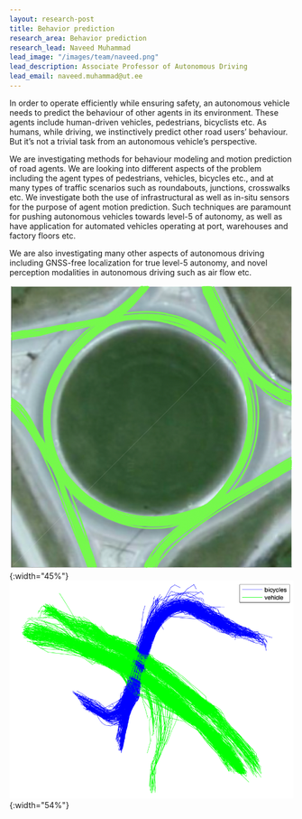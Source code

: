 ```yaml
---
layout: research-post
title: Behavior prediction
research_area: Behavior prediction
research_lead: Naveed Muhammad
lead_image: "/images/team/naveed.png"
lead_description: Associate Professor of Autonomous Driving
lead_email: naveed.muhammad@ut.ee
---
```


In order to operate efficiently while ensuring safety, an autonomous vehicle needs to predict the behaviour of other agents in its environment. These agents include human-driven vehicles, pedestrians, bicyclists etc. As humans, while driving, we instinctively predict other road users’ behaviour. But it’s not a trivial task from an autonomous vehicle’s perspective.

We are investigating methods for behaviour modeling and motion prediction of road agents. We are looking into different aspects of the problem including the agent types of pedestrians, vehicles, bicycles etc., and at many types of traffic scenarios such as roundabouts, junctions, crosswalks etc. We investigate both the use of infrastructural as well as in-situ sensors for the purpose of agent motion prediction. Such techniques are paramount for pushing autonomous vehicles towards level-5 of autonomy, as well as have application for automated vehicles operating at port, warehouses and factory floors etc.

We are also investigating many other aspects of autonomous driving including GNSS-free localization for true level-5 autonomy, and novel perception modalities in autonomous driving such as air flow etc.

![Roundabout](/images/behavior_prediction/roundabout.png){:width="45%"}
![Vehicles and bicycles](/images/behavior_prediction/vehicles_and_bicycles.png){:width="54%"}

